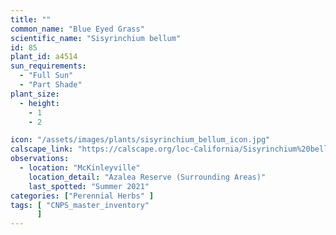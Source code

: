 ```yaml
---
title: ""
common_name: "Blue Eyed Grass"
scientific_name: "Sisyrinchium bellum"
id: 85
plant_id: a4514
sun_requirements:
  - "Full Sun"
  - "Part Shade"
plant_size:
  - height: 
    - 1
    - 2

icon: "/assets/images/plants/sisyrinchium_bellum_icon.jpg" 
calscape_link: "https://calscape.org/loc-California/Sisyrinchium%20bellum(%20)"
observations: 
  - location: "McKinleyville"
    location_detail: "Azalea Reserve (Surrounding Areas)"
    last_spotted: "Summer 2021"
categories: ["Perennial Herbs" ]
tags: [ "CNPS_master_inventory"
      ]
---
```


